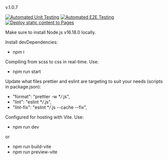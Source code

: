 v.1.0.7

[![Automated Unit Testing](https://github.com/S10ANDK/social-media-client/actions/workflows/unit-test.yml/badge.svg)](https://github.com/S10ANDK/social-media-client/actions/workflows/unit-test.yml)
[![Automated E2E Testing](https://github.com/S10ANDK/social-media-client/actions/workflows/e2e-test.yml/badge.svg)](https://github.com/S10ANDK/social-media-client/actions/workflows/e2e-test.yml)
[![Deploy static content to Pages](https://github.com/S10ANDK/social-media-client/actions/workflows/pages.yml/badge.svg)](https://github.com/S10ANDK/social-media-client/actions/workflows/pages.yml)

Make sure to install Node.js v16.18.0 locally.

Install devDependencies:

- npm i

Compiling from scss to css in real-time. Use:

- npm run start

Update what files prettier and eslint are targeting to suit your needs (scripts in package.json):

- "format": "prettier -w \*_/_.js",
- "lint": "eslint \*_/_.js",
- "lint-fix": "eslint \*_/_.js --cache --fix",

Configured for hosting with Vite. Use:

- npm run dev

or

- npm run build-vite
- npm run preview-vite
